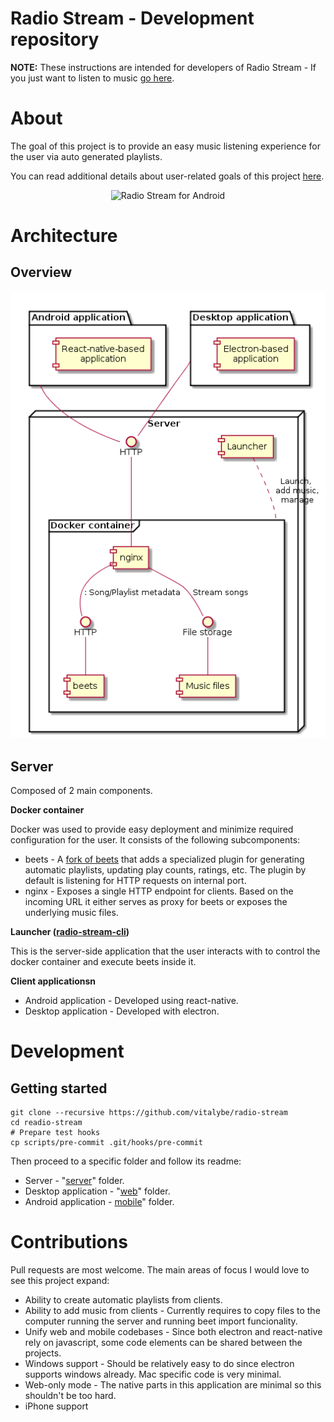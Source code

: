 Radio Stream - Development repository
====================================

**NOTE:** These instructions are intended for developers of Radio Stream - If you just want to listen to music [go here](https://github.com/vitalybe/radio-stream-cli).

About
=====
The goal of this project is to provide an easy music listening experience for the user via auto generated playlists.

You can read additional details about user-related goals of this project [here](https://github.com/vitalybe/radio-stream-cli).

<p align="center">
  <img src="https://raw.githubusercontent.com/vitalybe/radio-stream-cli/master/images/android.jpg" alt="Radio Stream for Android"/>
</p>

Architecture
============

Overview
---------

![alt text](images/architecture.png "architecture overview") 

Server
------
Composed of 2 main components.

**Docker container**

Docker was used to provide easy deployment and minimize required configuration for the user. It consists of the following subcomponents:
* beets - A [fork of beets](https://github.com/vitalybe/beets) that adds a specialized plugin for generating automatic playlists, updating play counts, ratings, etc. The plugin by default is listening for HTTP requests on internal port.
* nginx - Exposes a single HTTP endpoint for clients. Based on the incoming URL it either serves as proxy for beets or exposes the underlying music files.

**Launcher ([radio-stream-cli](https://github.com/vitalybe/radio-stream-cli))**

This is the server-side application that the user interacts with to control the docker container and execute beets inside it.

**Client applicationsn**

* Android application - Developed using react-native.
* Desktop application - Developed with electron. 


Development
===========

Getting started
---------------
    git clone --recursive https://github.com/vitalybe/radio-stream
    cd readio-stream
    # Prepare test hooks
    cp scripts/pre-commit .git/hooks/pre-commit

Then proceed to a specific folder and follow its readme:

* Server - "[server](https://github.com/vitalybe/radio-stream/tree/master/server)" folder. 
* Desktop application - "[web](https://github.com/vitalybe/radio-stream/tree/master/web)" folder. 
* Android application - [mobile](https://github.com/vitalybe/radio-stream/tree/master/mobile)" folder. 


Contributions
=============

Pull requests are most welcome. The main areas of focus I would love to see this project expand:

* Ability to create automatic playlists from clients.
* Ability to add music from clients - Currently requires to copy files to the computer running the server and running beet import funcionality.
* Unify web and mobile codebases - Since both electron and react-native rely on javascript, some code elements can be shared between the projects.
* Windows support - Should be relatively easy to do since electron supports windows already. Mac specific code is very minimal.
* Web-only mode - The native parts in this application are minimal so this shouldn't be too hard.
* iPhone support
